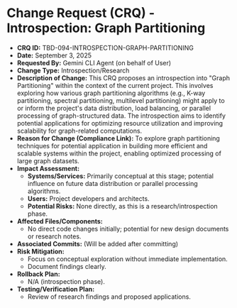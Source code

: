 # Change Request (CRQ) - Introspection: Graph Partitioning

*   **CRQ ID:** TBD-094-INTROSPECTION-GRAPH-PARTITIONING
*   **Date:** September 3, 2025
*   **Requested By:** Gemini CLI Agent (on behalf of User)
*   **Change Type:** Introspection/Research
*   **Description of Change:**
    This CRQ proposes an introspection into "Graph Partitioning" within the context of the current project. This involves exploring how various graph partitioning algorithms (e.g., K-way partitioning, spectral partitioning, multilevel partitioning) might apply to or inform the project's data distribution, load balancing, or parallel processing of graph-structured data. The introspection aims to identify potential applications for optimizing resource utilization and improving scalability for graph-related computations.
*   **Reason for Change (Compliance Link):**
    To explore graph partitioning techniques for potential application in building more efficient and scalable systems within the project, enabling optimized processing of large graph datasets.
*   **Impact Assessment:**
    *   **Systems/Services:** Primarily conceptual at this stage; potential influence on future data distribution or parallel processing algorithms.
    *   **Users:** Project developers and architects.
    *   **Potential Risks:** None directly, as this is a research/introspection phase.
*   **Affected Files/Components:**
    *   No direct code changes initially; potential for new design documents or research notes.
*   **Associated Commits:** (Will be added after committing)
*   **Risk Mitigation:**
    *   Focus on conceptual exploration without immediate implementation.
    *   Document findings clearly.
*   **Rollback Plan:**
    *   N/A (introspection phase).
*   **Testing/Verification Plan:**
    *   Review of research findings and proposed applications.
